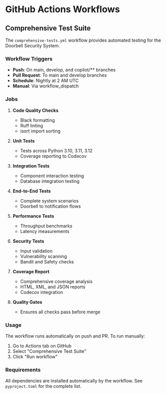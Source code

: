 # GitHub Actions Workflows

## Comprehensive Test Suite

The `comprehensive-tests.yml` workflow provides automated testing for the Doorbell Security System.

### Workflow Triggers

- **Push**: On main, develop, and copilot/** branches
- **Pull Request**: To main and develop branches
- **Schedule**: Nightly at 2 AM UTC
- **Manual**: Via workflow_dispatch

### Jobs

1. **Code Quality Checks**
   - Black formatting
   - Ruff linting
   - isort import sorting

2. **Unit Tests**
   - Tests across Python 3.10, 3.11, 3.12
   - Coverage reporting to Codecov

3. **Integration Tests**
   - Component interaction testing
   - Database integration testing

4. **End-to-End Tests**
   - Complete system scenarios
   - Doorbell to notification flows

5. **Performance Tests**
   - Throughput benchmarks
   - Latency measurements

6. **Security Tests**
   - Input validation
   - Vulnerability scanning
   - Bandit and Safety checks

7. **Coverage Report**
   - Comprehensive coverage analysis
   - HTML, XML, and JSON reports
   - Codecov integration

8. **Quality Gates**
   - Ensures all checks pass before merge

### Usage

The workflow runs automatically on push and PR. To run manually:

1. Go to Actions tab on GitHub
2. Select "Comprehensive Test Suite"
3. Click "Run workflow"

### Requirements

All dependencies are installed automatically by the workflow. See `pyproject.toml` for the complete list.
